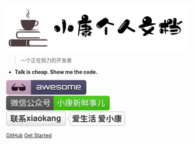 ![logo](document.png)
> 一个正在努力的开发者

*  **Talk is cheap. Show me the code.**

![awesome](awesome.svg) [![微信公众号](WeChat.svg)](https://mp.weixin.qq.com/s/3-3_Ns5nDIhcB7TS7d-ocA) [![联系小康](contact.svg)](http://wpa.qq.com/msgrd?v=3&uin=1181259634&site=qq&menu=yes)

[GitHub](https://github.com/xiaokangxxs/notebook/)
[Get Started](README)